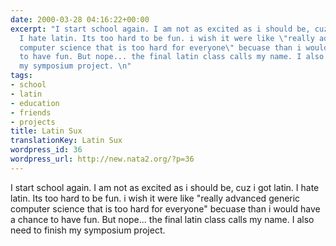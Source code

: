 ```yaml
---
date: 2000-03-28 04:16:22+00:00
excerpt: "I start school again. I am not as excited as i should be, cuz i got latin.
  I hate latin. Its too hard to be fun. i wish it were like \"really advanced generic
  computer science that is too hard for everyone\" becuase than i would have a chance
  to have fun. But nope... the final latin class calls my name. I also need to finish
  my symposium project. \n"
tags:
- school
- latin
- education
- friends
- projects
title: Latin Sux
translationKey: Latin Sux
wordpress_id: 36
wordpress_url: http://new.nata2.org/?p=36
---
```


I start school again. I am not as excited as i should be, cuz i got latin. I hate latin. Its too hard to be fun. i wish it were like "really advanced generic computer science that is too hard for everyone" becuase than i would have a chance to have fun. But nope... the final latin class calls my name. I also need to finish my symposium project.